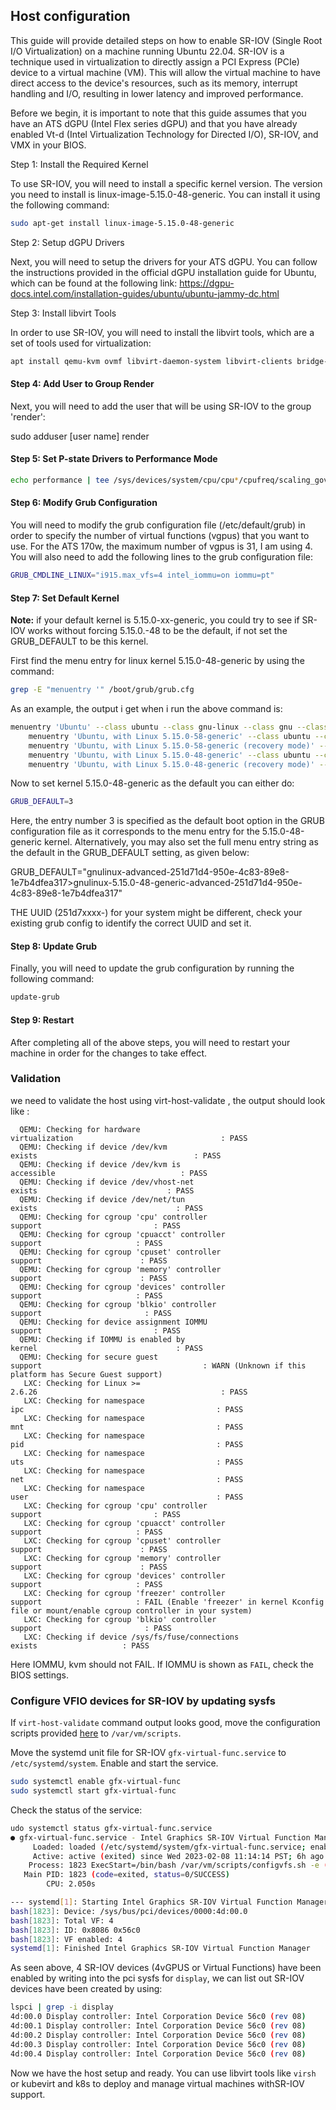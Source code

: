 ## Host configuration

This guide will provide detailed steps on how to enable SR-IOV (Single Root I/O Virtualization) on a machine running Ubuntu 22.04. SR-IOV is a technique used in virtualization to directly assign a PCI Express (PCIe) device to a virtual machine (VM). This will allow the virtual machine to have direct access to the device's resources, such as its memory, interrupt handling and I/O, resulting in lower latency and improved performance.

Before we begin, it is important to note that this guide assumes that you have an ATS dGPU (Intel Flex series dGPU) and that you have already enabled Vt-d (Intel Virtualization Technology for Directed I/O), SR-IOV, and VMX in your BIOS.

Step 1: Install the Required Kernel

To use SR-IOV, you will need to install a specific kernel version. The version you need to install is linux-image-5.15.0-48-generic. You can install it using the following command:

```bash
sudo apt-get install linux-image-5.15.0-48-generic
```

Step 2: Setup dGPU Drivers

Next, you will need to setup the drivers for your ATS dGPU. You can follow the instructions provided in the official dGPU installation guide for Ubuntu, which can be found at the following link: https://dgpu-docs.intel.com/installation-guides/ubuntu/ubuntu-jammy-dc.html

Step 3: Install libvirt Tools

In order to use SR-IOV, you will need to install the libvirt tools, which are a set of tools used for virtualization:

```bash
apt install qemu-kvm ovmf libvirt-daemon-system libvirt-clients bridge-utils virtinst virt-manager
```

#### Step 4: Add User to Group Render

Next, you will need to add the user that will be using SR-IOV to the group 'render':

sudo adduser [user name] render

#### Step 5: Set P-state Drivers to Performance Mode

```bash
echo performance | tee /sys/devices/system/cpu/cpu*/cpufreq/scaling_governor
```

#### Step 6: Modify Grub Configuration

You will need to modify the grub configuration file (/etc/default/grub) in order to specify the number of virtual functions (vgpus) that you want to use. For the ATS 170w, the maximum number of vgpus is 31, I am using 4. You will also need to add the following lines to the grub configuration file:

```bash
GRUB_CMDLINE_LINUX="i915.max_vfs=4 intel_iommu=on iommu=pt"
```

#### Step 7: Set Default Kernel 

**Note:** if your default kernel is 5.15.0-xx-generic, you could try to see if SR-IOV works without forcing 5.15.0.-48 to be the default, if not set the GRUB_DEFAULT to be this kernel.

First find the menu entry for linux kernel 5.15.0-48-generic by using the command:

```bash
grep -E "menuentry '" /boot/grub/grub.cfg
```

As an example, the output i get when i run the above command is:

```bash
menuentry 'Ubuntu' --class ubuntu --class gnu-linux --class gnu --class os $menuentry_id_option 'gnulinux-simple-251d71d4-950e-4c83-89e8-1e7b4dfea317' {
	menuentry 'Ubuntu, with Linux 5.15.0-58-generic' --class ubuntu --class gnu-linux --class gnu --class os $menuentry_id_option 'gnulinux-5.15.0-58-generic-advanced-251d71d4-950e-4c83-89e8-1e7b4dfea317' {
	menuentry 'Ubuntu, with Linux 5.15.0-58-generic (recovery mode)' --class ubuntu --class gnu-linux --class gnu --class os $menuentry_id_option 'gnulinux-5.15.0-58-generic-recovery-251d71d4-950e-4c83-89e8-1e7b4dfea317' {
	menuentry 'Ubuntu, with Linux 5.15.0-48-generic' --class ubuntu --class gnu-linux --class gnu --class os $menuentry_id_option 'gnulinux-5.15.0-48-generic-advanced-251d71d4-950e-4c83-89e8-1e7b4dfea317' {
	menuentry 'Ubuntu, with Linux 5.15.0-48-generic (recovery mode)' --class ubuntu --class gnu-linux --class gnu --class os $menuentry_id_option 'gnulinux-5.15.0-48-generic-recovery-251d71d4-950e-4c83-89e8-1e7b4dfea317' {
```

Now to set kernel 5.15.0-48-generic as the default you can either do:

```bash
GRUB_DEFAULT=3
```

Here, the entry number 3 is specified as the default boot option in the GRUB configuration file as it corresponds to the menu entry for the 5.15.0-48-generic kernel. Alternatively, you may also set the full menu entry string as the default in the GRUB_DEFAULT setting, as given below:

GRUB_DEFAULT="gnulinux-advanced-251d71d4-950e-4c83-89e8-1e7b4dfea317>gnulinux-5.15.0-48-generic-advanced-251d71d4-950e-4c83-89e8-1e7b4dfea317"

THE UUID (251d7xxxx-) for your system might be different, check your existing grub config to identify the correct UUID and set it. 

#### Step 8: Update Grub

Finally, you will need to update the grub configuration by running the following command:

```bash
update-grub
```

#### Step 9: Restart

After completing all of the above steps, you will need to restart your machine in order for the changes to take effect.

### Validation

we need to validate the host using virt-host-validate , the output should look like :

```
  QEMU: Checking for hardware virtualization                                 : PASS
  QEMU: Checking if device /dev/kvm exists                                   : PASS
  QEMU: Checking if device /dev/kvm is accessible                            : PASS
  QEMU: Checking if device /dev/vhost-net exists                             : PASS
  QEMU: Checking if device /dev/net/tun exists                               : PASS
  QEMU: Checking for cgroup 'cpu' controller support                         : PASS
  QEMU: Checking for cgroup 'cpuacct' controller support                     : PASS
  QEMU: Checking for cgroup 'cpuset' controller support                      : PASS
  QEMU: Checking for cgroup 'memory' controller support                      : PASS
  QEMU: Checking for cgroup 'devices' controller support                     : PASS
  QEMU: Checking for cgroup 'blkio' controller support                       : PASS
  QEMU: Checking for device assignment IOMMU support                         : PASS
  QEMU: Checking if IOMMU is enabled by kernel                               : PASS
  QEMU: Checking for secure guest support                                    : WARN (Unknown if this platform has Secure Guest support)
   LXC: Checking for Linux >= 2.6.26                                         : PASS
   LXC: Checking for namespace ipc                                           : PASS
   LXC: Checking for namespace mnt                                           : PASS
   LXC: Checking for namespace pid                                           : PASS
   LXC: Checking for namespace uts                                           : PASS
   LXC: Checking for namespace net                                           : PASS
   LXC: Checking for namespace user                                          : PASS
   LXC: Checking for cgroup 'cpu' controller support                         : PASS
   LXC: Checking for cgroup 'cpuacct' controller support                     : PASS
   LXC: Checking for cgroup 'cpuset' controller support                      : PASS
   LXC: Checking for cgroup 'memory' controller support                      : PASS
   LXC: Checking for cgroup 'devices' controller support                     : PASS
   LXC: Checking for cgroup 'freezer' controller support                     : FAIL (Enable 'freezer' in kernel Kconfig file or mount/enable cgroup controller in your system)
   LXC: Checking for cgroup 'blkio' controller support                       : PASS
   LXC: Checking if device /sys/fs/fuse/connections exists                   : PASS
```

Here IOMMU, kvm should not FAIL. If IOMMU is shown as `FAIL`, check the BIOS settings.

### Configure VFIO devices for SR-IOV by updating sysfs

If `virt-host-validate` command output looks good, move the configuration scripts provided [here](https://github.com/unrahul/applications.virtualization.kubevirt-gfx-sriov/tree/main/scripts) to `/var/vm/scripts`.

Move the systemd unit file for SR-IOV  `gfx-virtual-func.service` to `/etc/systemd/system`. Enable and start the service. 

```bash
sudo systemctl enable gfx-virtual-func
sudo systemctl start gfx-virtual-func
```

Check the status of the service:

```bash
udo systemctl status gfx-virtual-func.service 
● gfx-virtual-func.service - Intel Graphics SR-IOV Virtual Function Manager
     Loaded: loaded (/etc/systemd/system/gfx-virtual-func.service; enabled; vendor preset: enabled)
     Active: active (exited) since Wed 2023-02-08 11:14:14 PST; 6h ago
    Process: 1823 ExecStart=/bin/bash /var/vm/scripts/configvfs.sh -e (code=exited, status=0/SUCCESS)
   Main PID: 1823 (code=exited, status=0/SUCCESS)
        CPU: 2.050s

--- systemd[1]: Starting Intel Graphics SR-IOV Virtual Function Manager...
bash[1823]: Device: /sys/bus/pci/devices/0000:4d:00.0
bash[1823]: Total VF: 4
bash[1823]: ID: 0x8086 0x56c0
bash[1823]: VF enabled: 4
systemd[1]: Finished Intel Graphics SR-IOV Virtual Function Manager
```

As seen above,  4 SR-IOV devices (4vGPUS or Virtual Functions) have been enabled by writing into the pci sysfs for `display`, we can list out SR-IOV devices have been created by using:

```bash
lspci | grep -i display
4d:00.0 Display controller: Intel Corporation Device 56c0 (rev 08)
4d:00.1 Display controller: Intel Corporation Device 56c0 (rev 08)
4d:00.2 Display controller: Intel Corporation Device 56c0 (rev 08)
4d:00.3 Display controller: Intel Corporation Device 56c0 (rev 08)
4d:00.4 Display controller: Intel Corporation Device 56c0 (rev 08)
```

Now we have the host setup and ready. You can use libvirt tools like `virsh` or kubevirt and k8s to deploy and manage virtual machines withSR-IOV support.
